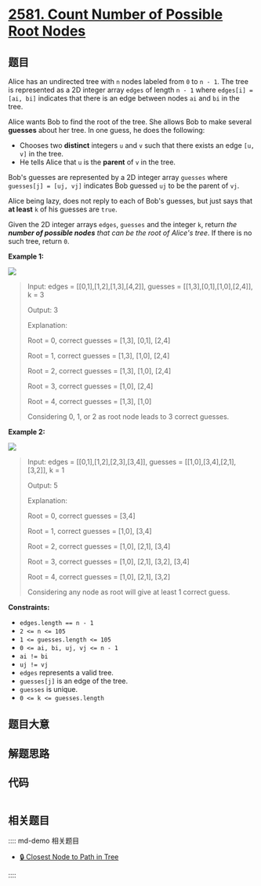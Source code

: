 # [2581. Count Number of Possible Root Nodes](https://leetcode.com/problems/count-number-of-possible-root-nodes)

## 题目

Alice has an undirected tree with `n` nodes labeled from `0` to `n - 1`. The
tree is represented as a 2D integer array `edges` of length `n - 1` where
`edges[i] = [ai, bi]` indicates that there is an edge between nodes `ai` and
`bi` in the tree.

Alice wants Bob to find the root of the tree. She allows Bob to make several
**guesses** about her tree. In one guess, he does the following:

  * Chooses two **distinct** integers `u` and `v` such that there exists an edge `[u, v]` in the tree.
  * He tells Alice that `u` is the **parent** of `v` in the tree.

Bob's guesses are represented by a 2D integer array `guesses` where
`guesses[j] = [uj, vj]` indicates Bob guessed `uj` to be the parent of `vj`.

Alice being lazy, does not reply to each of Bob's guesses, but just says that
**at least** `k` of his guesses are `true`.

Given the 2D integer arrays `edges`, `guesses` and the integer `k`, return
_the **number of possible nodes** that can be the root of Alice's tree_. If
there is no such tree, return `0`.



**Example 1:**

![](https://assets.leetcode.com/uploads/2022/12/19/ex-1.png)

> Input: edges = [[0,1],[1,2],[1,3],[4,2]], guesses = [[1,3],[0,1],[1,0],[2,4]], k = 3
> 
> Output: 3
> 
> Explanation: 
> 
> Root = 0, correct guesses = [1,3], [0,1], [2,4]
> 
> Root = 1, correct guesses = [1,3], [1,0], [2,4]
> 
> Root = 2, correct guesses = [1,3], [1,0], [2,4]
> 
> Root = 3, correct guesses = [1,0], [2,4]
> 
> Root = 4, correct guesses = [1,3], [1,0]
> 
> Considering 0, 1, or 2 as root node leads to 3 correct guesses.
> 
> 

**Example 2:**

![](https://assets.leetcode.com/uploads/2022/12/19/ex-2.png)

> Input: edges = [[0,1],[1,2],[2,3],[3,4]], guesses = [[1,0],[3,4],[2,1],[3,2]], k = 1
> 
> Output: 5
> 
> Explanation: 
> 
> Root = 0, correct guesses = [3,4]
> 
> Root = 1, correct guesses = [1,0], [3,4]
> 
> Root = 2, correct guesses = [1,0], [2,1], [3,4]
> 
> Root = 3, correct guesses = [1,0], [2,1], [3,2], [3,4]
> 
> Root = 4, correct guesses = [1,0], [2,1], [3,2]
> 
> Considering any node as root will give at least 1 correct guess. 
> 
> 

**Constraints:**

  * `edges.length == n - 1`
  * `2 <= n <= 105`
  * `1 <= guesses.length <= 105`
  * `0 <= ai, bi, uj, vj <= n - 1`
  * `ai != bi`
  * `uj != vj`
  * `edges` represents a valid tree.
  * `guesses[j]` is an edge of the tree.
  * `guesses` is unique.
  * `0 <= k <= guesses.length`


## 题目大意

## 解题思路

## 代码

```javascript

```

## 相关题目

:::: md-demo 相关题目
- [🔒 Closest Node to Path in Tree](https://leetcode.com/problems/closest-node-to-path-in-tree)

::::
